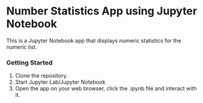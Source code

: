 # Number Statistics App using Jupyter Notebook

This is a Jupyter Notebook app that displays numeric statistics for the numeric list.

### Getting Started

1. Clone the repository.
2. Start Jupyter Lab/Jupyter Notebook
3. Open the app on your web browser, click the .ipynb file and interact with it.